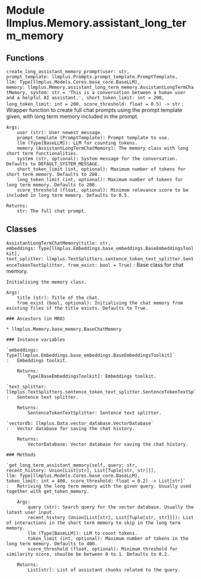 Module llmplus.Memory.assistant_long_term_memory
================================================

Functions
---------

    
`create_long_assistant_memory_prompt(user: str, prompt_template: llmplus.Prompts.prompt_template.PromptTemplate, llm: Type[llmplus.Models.Cores.base_core.BaseLLM], memory: llmplus.Memory.assistant_long_term_memory.AssistantLongTermChatMemory, system: str = 'This is a conversation between a human user and a helpful AI assistant.', short_token_limit: int = 200, long_token_limit: int = 200, score_threshold: float = 0.5) ‑> str`
:   Wrapper function to create full chat prompts using the prompt template given, with long term memory included in the prompt. 
    
    Args:
        user (str): User newest message.
        prompt_template (PromptTemplate): Prompt template to use.
        llm (Type[BaseLLM]): LLM for counting tokens.
        memory (AssistantLongTermChatMemory): The memory class with long short term functionalities.
        system (str, optional): System message for the conversation. Defaults to DEFAULT_SYSTEM_MESSAGE.
        short_token_limit (int, optional): Maximum number of tokens for short term memory. Defaults to 200.
        long_token_limit (int, optional): Maximum number of tokens for long term memory. Defaults to 200.
        score_threshold (float, optional): Minimum relevance score to be included in long term memory. Defaults to 0.5.
    
    Returns:
        str: The full chat prompt.

Classes
-------

`AssistantLongTermChatMemory(title: str, embeddings: Type[llmplus.Embeddings.base_embeddings.BaseEmbeddingsToolkit], text_splitter: llmplus.TextSplitters.sentence_token_text_splitter.SentenceTokenTextSplitter, from_exist: bool = True)`
:   Base class for chat memory.
        
    
    Initialising the memory class.
    
    Args:
        title (str): Title of the chat.
        from_exist (bool, optional): Initialising the chat memory from existing files if the title exists. Defaults to True.

    ### Ancestors (in MRO)

    * llmplus.Memory.base_memory.BaseChatMemory

    ### Instance variables

    `embeddings: Type[llmplus.Embeddings.base_embeddings.BaseEmbeddingsToolkit]`
    :   Embeddings toolkit.
        
        Returns:
            Type[BaseEmbeddingsToolkit]: Embeddings toolkit.

    `text_splitter: llmplus.TextSplitters.sentence_token_text_splitter.SentenceTokenTextSplitter`
    :   Sentence text splitter.
        
        Returns:
            SentenceTokenTextSplitter: Sentence text splitter.

    `vectordb: llmplus.Data.vector_database.VectorDatabase`
    :   Vector database for saving the chat history.
        
        Returns:
            VectorDatabase: Vector database for saving the chat history.

    ### Methods

    `get_long_term_assistant_memory(self, query: str, recent_history: Union[List[str], List[Tuple[str, str]]], llm: Type[llmplus.Models.Cores.base_core.BaseLLM], token_limit: int = 400, score_threshold: float = 0.2) ‑> List[str]`
    :   Retriving the long term memory with the given query. Usually used together with get_token_memory.
        
        Args:
            query (str): Search query for the vector database. Usually the latest user input.
            recent_history (Union[List[str], List[Tuple[str, str]]]): List of interactions in the short term memory to skip in the long term memory.
            llm (Type[BaseLLM]): LLM to count tokens.
            token_limit (int, optional): Maximum number of tokens in the long term memory. Defaults to 400.
            score_threshold (float, optional): Minimum threshold for similarity score, shoulbe be between 0 to 1. Defaults to 0.2.
        
        Returns:
            List[str]: List of assistant chunks related to the query.